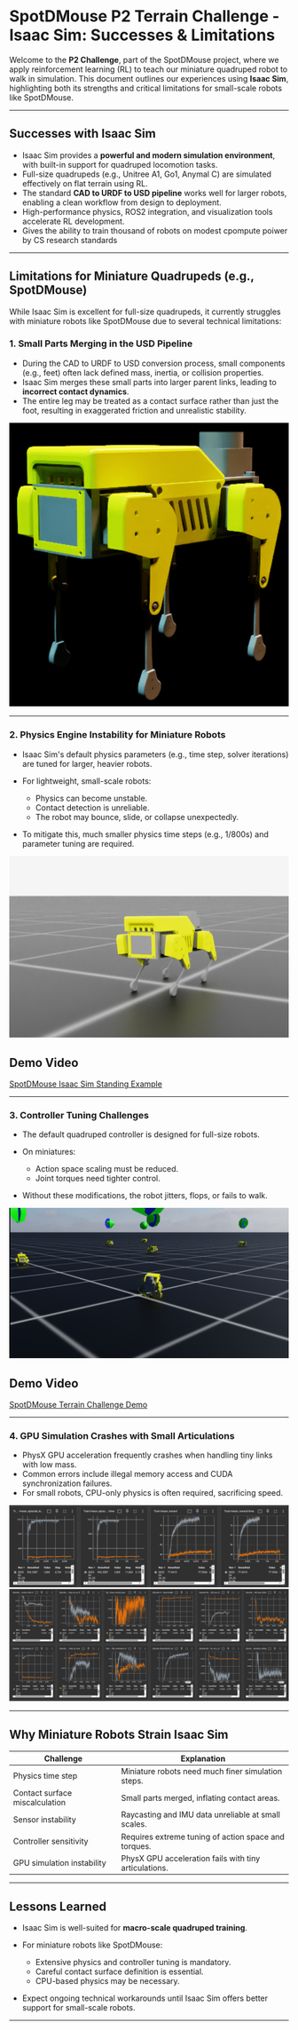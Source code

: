 # SpotDMouse P2 Terrain Challenge - Isaac Sim: Successes & Limitations

Welcome to the **P2 Challenge**, part of the SpotDMouse project, where we apply reinforcement learning (RL) to teach our miniature quadruped robot to walk in simulation. This document outlines our experiences using **Isaac Sim**, highlighting both its strengths and critical limitations for small-scale robots like SpotDMouse.

---

## Successes with Isaac Sim

* Isaac Sim provides a **powerful and modern simulation environment**, with built-in support for quadruped locomotion tasks.
* Full-size quadrupeds (e.g., Unitree A1, Go1, Anymal C) are simulated effectively on flat terrain using RL.
* The standard **CAD to URDF to USD pipeline** works well for larger robots, enabling a clean workflow from design to deployment.
* High-performance physics, ROS2 integration, and visualization tools accelerate RL development.
* Gives the ability to train thousand of robots on modest cpompute poiwer by CS research standards
---

## Limitations for Miniature Quadrupeds (e.g., SpotDMouse)

While Isaac Sim is excellent for full-size quadrupeds, it currently struggles with miniature robots like SpotDMouse due to several technical limitations:

### 1. Small Parts Merging in the USD Pipeline

* During the CAD to URDF to USD conversion process, small components (e.g., feet) often lack defined mass, inertia, or collision properties.
* Isaac Sim merges these small parts into larger parent links, leading to **incorrect contact dynamics**.
* The entire leg may be treated as a contact surface rather than just the foot, resulting in exaggerated friction and unrealistic stability.

![SpotDMouse IsaacSim Screenshot](Screenshot%20from%202025-06-26%2021-27-55.png)


---

### 2. Physics Engine Instability for Miniature Robots

* Isaac Sim's default physics parameters (e.g., time step, solver iterations) are tuned for larger, heavier robots.
* For lightweight, small-scale robots:

  * Physics can become unstable.
  * Contact detection is unreliable.
  * The robot may bounce, slide, or collapse unexpectedly.
* To mitigate this, much smaller physics time steps (e.g., 1/800s) and parameter tuning are required.

![SpotDMouse IsaacSim Standing Screenshot](Screenshot%20from%202025-06-26%2021-40-54.png)
## Demo Video

[SpotDMouse Isaac Sim Standing Example](https://drive.google.com/file/d/1zpaR-G8EM_XJqvA5RK6nePZn0AQlh4kK/view?usp=sharing)

---

### 3. Controller Tuning Challenges

* The default quadruped controller is designed for full-size robots.
* On miniatures:

  * Action space scaling must be reduced.
  * Joint torques need tighter control.
* Without these modifications, the robot jitters, flops, or fails to walk.

![SpotDMouse IsaacSim Standing Screenshot](trainedpuppers.png)
## Demo Video

[SpotDMouse Terrain Challenge Demo](https://drive.google.com/file/d/1zm9YpwRjZnWdH_Vl9Ln2R5OwYzORuqIE/view?usp=sharing)


---

### 4. GPU Simulation Crashes with Small Articulations

* PhysX GPU acceleration frequently crashes when handling tiny links with low mass.
* Common errors include illegal memory access and CUDA synchronization failures.
* For small robots, CPU-only physics is often required, sacrificing speed.

![Training Progress](training%20progress.png)
![Isaac Sim Screenshot](Screenshot%20from%202025-06-26%2022-19-20.png)


---

## Why Miniature Robots Strain Isaac Sim

| Challenge                      | Explanation                                           |
| ------------------------------ | ----------------------------------------------------- |
| Physics time step              | Miniature robots need much finer simulation steps.    |
| Contact surface miscalculation | Small parts merged, inflating contact areas.          |
| Sensor instability             | Raycasting and IMU data unreliable at small scales.   |
| Controller sensitivity         | Requires extreme tuning of action space and torques.  |
| GPU simulation instability     | PhysX GPU acceleration fails with tiny articulations. |

---

## Lessons Learned

* Isaac Sim is well-suited for **macro-scale quadruped training**.
* For miniature robots like SpotDMouse:

  * Extensive physics and controller tuning is mandatory.
  * Careful contact surface definition is essential.
  * CPU-based physics may be necessary.
* Expect ongoing technical workarounds until Isaac Sim offers better support for small-scale robots.
---

